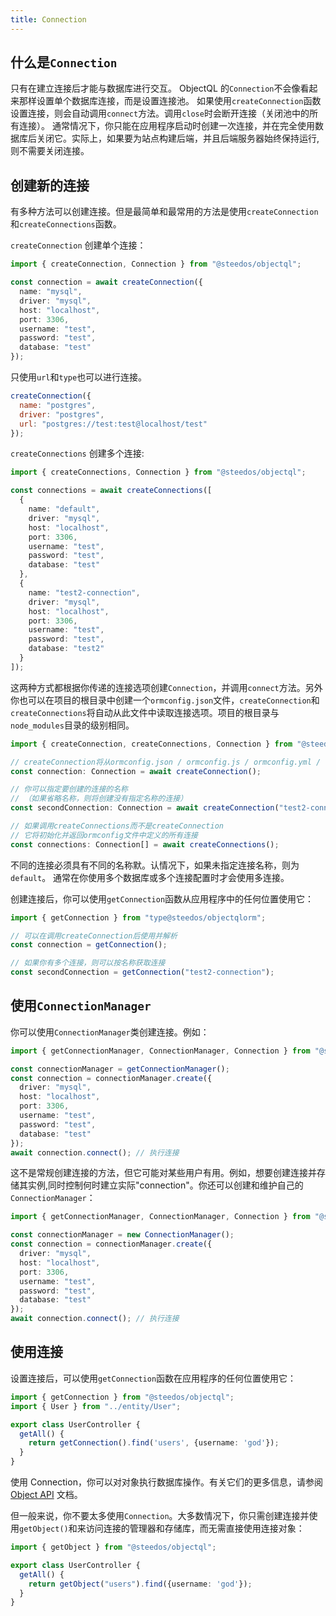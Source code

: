 ```yaml
---
title: Connection
---
```


## 什么是`Connection`

只有在建立连接后才能与数据库进行交互。
ObjectQL 的`Connection`不会像看起来那样设置单个数据库连接，而是设置连接池。
如果使用`createConnection`函数设置连接，则会自动调用`connect`方法。调用`close`时会断开连接（关闭池中的所有连接）。
通常情况下，你只能在应用程序启动时创建一次连接，并在完全使用数据库后关闭它。实际上，如果要为站点构建后端，并且后端服务器始终保持运行,则不需要关闭连接。

## 创建新的连接

有多种方法可以创建连接。但是最简单和最常用的方法是使用`createConnection`和`createConnections`函数。

`createConnection` 创建单个连接：

```typescript
import { createConnection, Connection } from "@steedos/objectql";

const connection = await createConnection({
  name: "mysql",
  driver: "mysql",
  host: "localhost",
  port: 3306,
  username: "test",
  password: "test",
  database: "test"
});
```

只使用`url`和`type`也可以进行连接。

```js
createConnection({
  name: "postgres",  
  driver: "postgres",
  url: "postgres://test:test@localhost/test"
});
```

`createConnections` 创建多个连接:

```typescript
import { createConnections, Connection } from "@steedos/objectql";

const connections = await createConnections([
  {
    name: "default",
    driver: "mysql",
    host: "localhost",
    port: 3306,
    username: "test",
    password: "test",
    database: "test"
  },
  {
    name: "test2-connection",
    driver: "mysql",
    host: "localhost",
    port: 3306,
    username: "test",
    password: "test",
    database: "test2"
  }
]);
```

这两种方式都根据你传递的连接选项创建`Connection`，并调用`connect`方法。另外你也可以在项目的根目录中创建一个`ormconfig.json`文件，`createConnection`和`createConnections`将自动从此文件中读取连接选项。项目的根目录与`node_modules`目录的级别相同。

```typescript
import { createConnection, createConnections, Connection } from "@steedos/objectql";

// createConnection将从ormconfig.json / ormconfig.js / ormconfig.yml / ormconfig.env / ormconfig.xml 文件或特殊环境变量中加载连接选项
const connection: Connection = await createConnection();

// 你可以指定要创建的连接的名称
// （如果省略名称，则将创建没有指定名称的连接）
const secondConnection: Connection = await createConnection("test2-connection");

// 如果调用createConnections而不是createConnection
// 它将初始化并返回ormconfig文件中定义的所有连接
const connections: Connection[] = await createConnections();
```

不同的连接必须具有不同的名称默。认情况下，如果未指定连接名称，则为`default`。
通常在你使用多个数据库或多个连接配置时才会使用多连接。

创建连接后，你可以使用`getConnection`函数从应用程序中的任何位置使用它：

```typescript
import { getConnection } from "type@steedos/objectqlorm";

// 可以在调用createConnection后使用并解析
const connection = getConnection();

// 如果你有多个连接，则可以按名称获取连接
const secondConnection = getConnection("test2-connection");
```

## 使用`ConnectionManager`

你可以使用`ConnectionManager`类创建连接。例如：

```typescript
import { getConnectionManager, ConnectionManager, Connection } from "@steedos/objectql";

const connectionManager = getConnectionManager();
const connection = connectionManager.create({
  driver: "mysql",
  host: "localhost",
  port: 3306,
  username: "test",
  password: "test",
  database: "test"
});
await connection.connect(); // 执行连接
```

这不是常规创建连接的方法，但它可能对某些用户有用。例如，想要创建连接并存储其实例,同时控制何时建立实际"connection"。你还可以创建和维护自己的`ConnectionManager`：

```typescript
import { getConnectionManager, ConnectionManager, Connection } from "@steedos/objectql";

const connectionManager = new ConnectionManager();
const connection = connectionManager.create({
  driver: "mysql",
  host: "localhost",
  port: 3306,
  username: "test",
  password: "test",
  database: "test"
});
await connection.connect(); // 执行连接
```

## 使用连接

设置连接后，可以使用`getConnection`函数在应用程序的任何位置使用它：

```typescript
import { getConnection } from "@steedos/objectql";
import { User } from "../entity/User";

export class UserController {
  getAll() {
    return getConnection().find('users', {username: 'god'});
  }
}
```

使用 Connection，你可以对对象执行数据库操作。有关它们的更多信息，请参阅[Object API](objectql_object.md) 文档。

但一般来说，你不要太多使用`Connection`。大多数情况下，你只需创建连接并使用`getObject()`和来访问连接的管理器和存储库，而无需直接使用连接对象：

```typescript
import { getObject } from "@steedos/objectql";

export class UserController {
  getAll() {
    return getObject("users").find({username: 'god'});
  }
}
```
